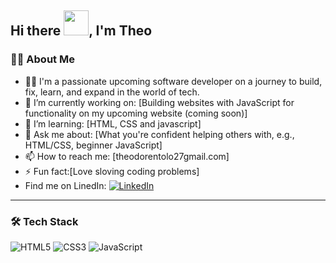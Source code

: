 ## Hi there <img src="https://i.pinimg.com/originals/b9/37/12/b9371273ae94a946e92074d1b9696680.gif" width="40px">, I'm Theo


### 👨‍💻 About Me

- 👦🏾 I'm a passionate upcoming software developer on a journey to  build, fix, learn, and expand in the world of tech.
- 🔭 I’m currently working on: [Building websites with JavaScript for functionality on my upcoming website (coming soon)]
- 🌱 I’m learning: [HTML, CSS and javascript]
- 💬 Ask me about: [What you're confident helping others with, e.g., HTML/CSS, beginner JavaScript]
- 📫 How to reach me: [theodorentolo27gmail.com]
- ⚡ Fun fact:[Love sloving coding problems]
- Find me on LinedIn: [![LinkedIn](https://img.shields.io/badge/LinkedIn-%230077B5.svg?&style=for-the-badge&logo=linkedin&logoColor=white)](https://www.linkedin.com/in/your-profile-url/)

---
  ### 🛠 Tech Stack

![HTML5](https://img.shields.io/badge/HTML5-E34F26?style=flat&logo=html5&logoColor=white)
![CSS3](https://img.shields.io/badge/CSS3-1572B6?style=flat&logo=css3&logoColor=white)
![JavaScript](https://img.shields.io/badge/JavaScript-F7DF1E?style=flat&logo=javascript&logoColor=black)






<!--
**theo978/theo978** is a ✨ _special_ ✨ repository because its `README.md` (this file) appears on your GitHub profile.

Here are some ideas to get you started:

- 🔭 I’m currently working on ...
- 🌱 I’m currently learning ...
- 👯 I’m looking to collaborate on ...
- 🤔 I’m looking for help with ...
- 💬 Ask me about ...
- 📫 How to reach me: ...
- 😄 Pronouns: ...
- ⚡ Fun fact: ...
-->
